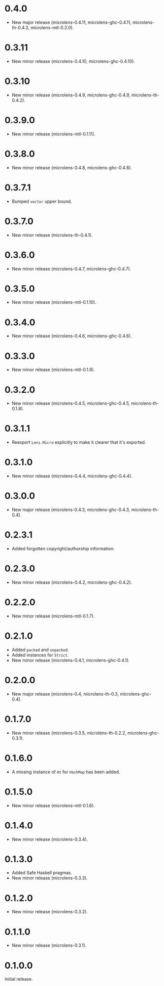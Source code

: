 # 0.4.0

* New major release (microlens-0.4.11, microlens-ghc-0.4.11, microlens-th-0.4.3, microlens-mtl-0.2.0).

# 0.3.11

* New minor release (microlens-0.4.10, microlens-ghc-0.4.10).

# 0.3.10

* New minor release (microlens-0.4.9, microlens-ghc-0.4.9, microlens-th-0.4.2).

# 0.3.9.0

* New minor release (microlens-mtl-0.1.11).

# 0.3.8.0

* New minor release (microlens-0.4.8, microlens-ghc-0.4.8).

# 0.3.7.1

* Bumped `vector` upper bound.

# 0.3.7.0

* New minor release (microlens-th-0.4.1).

# 0.3.6.0

* New minor release (microlens-0.4.7, microlens-ghc-0.4.7).

# 0.3.5.0

* New minor release (microlens-mtl-0.1.10).

# 0.3.4.0

* New minor release (microlens-0.4.6, microlens-ghc-0.4.6).

# 0.3.3.0

* New minor release (microlens-mtl-0.1.9).

# 0.3.2.0

* New minor release (microlens-0.4.5, microlens-ghc-0.4.5, microlens-th-0.1.8).

# 0.3.1.1

* Reexport `Lens.Micro` explicitly to make it clearer that it's exported.

# 0.3.1.0

* New minor release (microlens-0.4.4, microlens-ghc-0.4.4).

# 0.3.0.0

* New major release (microlens-0.4.3, microlens-ghc-0.4.3, microlens-th-0.4).

# 0.2.3.1

* Added forgotten copyright/authorship information.

# 0.2.3.0

* New minor release (microlens-0.4.2, microlens-ghc-0.4.2).

# 0.2.2.0

* New minor release (microlens-mtl-0.1.7).

# 0.2.1.0

* Added `packed` and `unpacked`.
* Added instances for `Strict`.
* New minor release (microlens-0.4.1, microlens-ghc-0.4.1).

# 0.2.0.0

* New major release (microlens-0.4, microlens-th-0.3, microlens-ghc-0.4).

# 0.1.7.0

* New minor release (microlens-0.3.5, microlens-th-0.2.2, microlens-ghc-0.3.1).

# 0.1.6.0

* A missing instance of `At` for `HashMap` has been added.

# 0.1.5.0

* New minor release (microlens-mtl-0.1.6).

# 0.1.4.0

* New minor release (microlens-0.3.4).

# 0.1.3.0

* Added Safe Haskell pragmas.
* New minor release (microlens-0.3.3).

# 0.1.2.0

* New minor release (microlens-0.3.2).

# 0.1.1.0

* New minor release (microlens-0.3.1).

# 0.1.0.0

Initial release.
